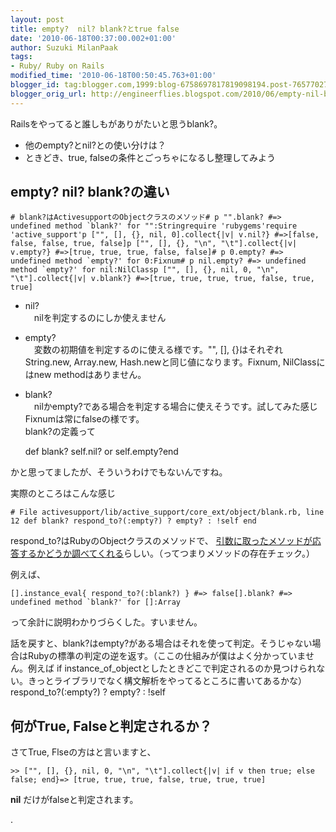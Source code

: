```yaml
---
layout: post
title: empty?  nil? blank?とtrue false
date: '2010-06-18T00:37:00.002+01:00'
author: Suzuki MilanPaak
tags:
- Ruby/ Ruby on Rails
modified_time: '2010-06-18T00:50:45.763+01:00'
blogger_id: tag:blogger.com,1999:blog-6758697817819098194.post-7657702773564452435
blogger_orig_url: http://engineerflies.blogspot.com/2010/06/empty-nil-blanktrue-false.html
---
```


Railsをやってると誰しもがありがたいと思うblank?。  
- 他のempty?とnil?との使い分けは？  
- ときどき、true, falseの条件とごっちゃになるし整理してみよう

## empty? nil? blank?の違い
  

    # blank?はActivesupportのObjectクラスのメソッド# p "".blank? #=> undefined method `blank?' for "":Stringrequire 'rubygems'require 'active_support'p ["", [], {}, nil, 0].collect{|v| v.nil?} #=>[false, false, false, true, false]p ["", [], {}, "\n", "\t"].collect{|v| v.empty?} #=>[true, true, true, false, false]# p 0.empty? #=> undefined method `empty?' for 0:Fixnum# p nil.empty? #=> undefined method `empty?' for nil:NilClassp ["", [], {}, nil, 0, "\n", "\t"].collect{|v| v.blank?} #=>[true, true, true, true, false, true, true]

  
  
- nil?  
　nilを判定するのにしか使えません  
  
- empty?  
　変数の初期値を判定するのに使える様です。"", [], {}はそれぞれString.new, Array.new, Hash.newと同じ値になります。Fixnum, NilClassにはnew methodはありません。  
  
- blank?  
　nilかempty?である場合を判定する場合に使えそうです。試してみた感じFixnumは常にfalseの様です。  
blank?の定義って  

    def blank? self.nil? or self.empty?end

かと思ってましたが、そういうわけでもないんですね。  
  
  
実際のところはこんな感じ  

    # File activesupport/lib/active_support/core_ext/object/blank.rb, line 12 def blank? respond_to?(:empty?) ? empty? : !self end

respond\_to?はRubyのObjectクラスのメソッドで、 [引数に取ったメソッドが応答するかどうか調べてくれる](http://apidock.com/ruby/Object/respond_to%3F)らしい。（ってつまりメソッドの存在チェック。）  
  
  
例えば、  

    [].instance_eval{ respond_to?(:blank?) } #=> false[].blank? #=> undefined method `blank?' for []:Array

  
って余計に説明わかりづらくした。すいません。  
  
  
話を戻すと、blank?はempty?がある場合はそれを使って判定。そうじゃない場合はRubyの標準の判定の逆を返す。（ここの仕組みが僕はよく分かっていません。例えば if instance\_of\_objectとしたときどこで判定されるのか見つけられない。きっとライブラリでなく構文解析をやってるところに書いてあるかな）  
respond\_to?(:empty?) ? empty? : !self  
  
  
  
  

## 何がTrue, Falseと判定されるか？
  
さてTrue, Flseの方はと言いますと、  

    >> ["", [], {}, nil, 0, "\n", "\t"].collect{|v| if v then true; else false; end}=> [true, true, true, false, true, true, true]

  
**nil** だけがfalseと判定されます。  
  
.